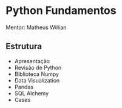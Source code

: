 # Python Fundamentos
Mentor: Matheus Willian

## Estrutura

- Apresentação
- Revisão de Python
- Biblioteca Numpy
- Data Visualization
- Pandas
- SQL Alchemy
- Cases
